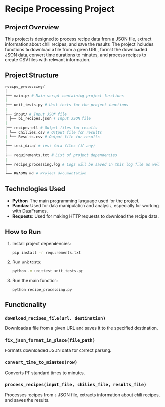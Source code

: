 # Recipe Processing Project

## Project Overview

This project is designed to process recipe data from a JSON file, extract information about chili recipes, and save the results. The project includes functions to download a file from a given URL, format the downloaded JSON data, convert time durations to minutes, and process recipes to create CSV files with relevant information.

## Project Structure
```bash
recipe_processing/
│
├── main.py # Main script containing project functions
|
├── unit_tests.py # Unit tests for the project functions
|
├── input/ # Input JSON file
│ ├── bi_recipes.json # Input JSON file
|
│── recipes-etl # Output files for results
│ └── Chillies.csv # Output file for results    
| └── Results.csv # Output file for results           
|
├── test_data/ # test data files (if any)
│
├── requirements.txt # List of project dependencies
|
├── recipe_processing.log # Logs will be saved in this log file as well.
│
└── README.md # Project documentation
```

## Technologies Used

- **Python**: The main programming language used for the project.
- **Pandas**: Used for data manipulation and analysis, especially for working with DataFrames.
- **Requests**: Used for making HTTP requests to download the recipe data.

## How to Run

1. Install project dependencies:

    ```bash
    pip install -r requirements.txt
    ```

2. Run unit tests:

    ```bash
    python -m unittest unit_tests.py
    ```

3. Run the main function:

    ```bash
    python recipe_processing.py
    ```

## Functionality

### `download_recipes_file(url, destination)`

Downloads a file from a given URL and saves it to the specified destination.

### `fix_json_format_in_place(file_path)`

Formats downloaded JSON data for correct parsing.

### `convert_time_to_minutes(row)`

Converts PT standard times to minutes.

### `process_recipes(input_file, chilies_file, results_file)`

Processes recipes from a JSON file, extracts information about chili recipes, and saves the results.
